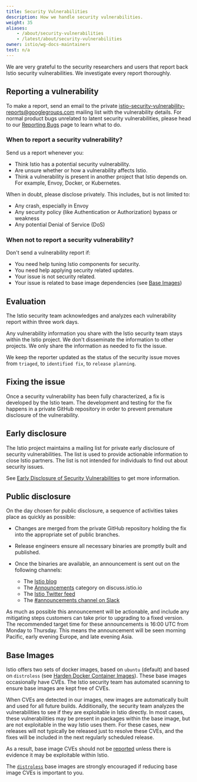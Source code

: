 ```yaml
---
title: Security Vulnerabilities
description: How we handle security vulnerabilities.
weight: 35
aliases:
    - /about/security-vulnerabilities
    - /latest/about/security-vulnerabilities
owner: istio/wg-docs-maintainers
test: n/a
---
```


We are very grateful to the security researchers and users that report
back Istio security vulnerabilities. We investigate every report thoroughly.

## Reporting a vulnerability

To make a report, send an email to the private
[istio-security-vulnerability-reports@googlegroups.com](mailto:istio-security-vulnerability-reports@googlegroups.com)
mailing list with the vulnerability details. For normal product bugs
unrelated to latent security vulnerabilities, please head to
our [Reporting Bugs](/docs/releases/bugs/) page to learn what to do.

### When to report a security vulnerability?

Send us a report whenever you:

- Think Istio has a potential security vulnerability.
- Are unsure whether or how a vulnerability affects Istio.
- Think a vulnerability is present in another project that Istio
depends on. For example, Envoy, Docker, or Kubernetes.

When in doubt, please disclose privately. This includes, but is not limited to:

- Any crash, especially in Envoy
- Any security policy (like Authentication or Authorization) bypass or weakness
- Any potential Denial of Service (DoS)

### When not to report a security vulnerability?

Don't send a vulnerability report if:

- You need help tuning Istio components for security.
- You need help applying security related updates.
- Your issue is not security related.
- Your issue is related to base image dependencies (see [Base Images](#base-images))

## Evaluation

The Istio security team acknowledges and analyzes each vulnerability report within three
work days.

Any vulnerability information you share with the Istio security team stays
within the Istio project. We don't disseminate the information to other
projects. We only share the information as needed to fix the issue.

We keep the reporter updated as the status of the security issue moves
from `triaged`, to `identified fix`, to `release planning`.

## Fixing the issue

Once a security vulnerability has been fully characterized, a fix is developed by the Istio team.
The development and testing for the fix happens in a private GitHub repository in order to prevent
premature disclosure of the vulnerability.

## Early disclosure

The Istio project maintains a mailing list for private early disclosure of security vulnerabilities. The list is used to provide actionable
information to close Istio partners. The list is not intended for individuals to find out about security issues.

See [Early Disclosure of Security Vulnerabilities](https://github.com/istio/community/blob/master/EARLY-DISCLOSURE.md) to get more information.

## Public disclosure

On the day chosen for public disclosure, a sequence of activities takes place as quickly as possible:

- Changes are merged from the private GitHub repository holding the fix into the appropriate set of public
branches.

- Release engineers ensure all necessary binaries are promptly built and published.

- Once the binaries are available, an announcement is sent out on the following channels:

  - The [Istio blog](/blog)
  - The [Announcements](https://discuss.istio.io/c/announcements) category on discuss.istio.io
  - The [Istio Twitter feed](https://twitter.com/IstioMesh)
  - The [#announcements channel on Slack](https://istio.slack.com/messages/CFXS256EQ/)

As much as possible this announcement will be actionable, and include any mitigating steps customers can take prior to
upgrading to a fixed version. The recommended target time for these announcements is 16:00 UTC from Monday to Thursday.
This means the announcement will be seen morning Pacific, early evening Europe, and late evening Asia.

## Base Images

Istio offers two sets of docker images, based on `ubuntu` (default) and based on `distroless` (see [Harden Docker Container Images](/docs/ops/configuration/security/harden-docker-images/)).
These base images occasionally have CVEs.
The Istio security team has automated scanning to ensure base images are kept free of CVEs.

When CVEs are detected in our images, new images are automatically built and used for all future builds.
Additionally, the security team analyzes the vulnerabilities to see if they are exploitable in Istio directly.
In most cases, these vulnerabilities may be present in packages within the base image, but are not exploitable in the way Istio uses them.
For these cases, new releases will not typically be released just to resolve these CVEs, and the fixes will be included in the next regularly scheduled release.

As a result, base image CVEs should not be [reported](#reporting-a-vulnerability) unless there is evidence it may be exploitable within Istio.

The [`distroless`](/docs/ops/configuration/security/harden-docker-images/) base images are strongly encouraged if reducing base image CVEs is important to you.
